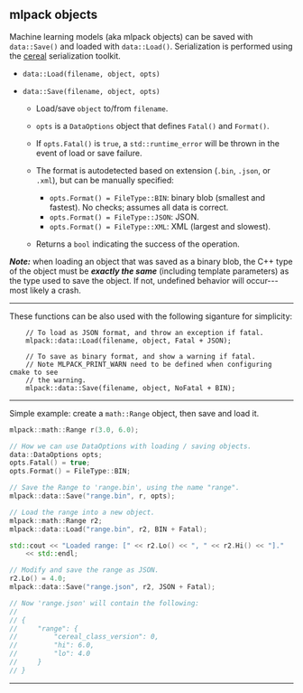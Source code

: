 ## mlpack objects

Machine learning models (aka mlpack objects) can be saved with
`data::Save()` and loaded with `data::Load()`.  Serialization is performed
using the [cereal](https://uscilab.github.io/cereal/) serialization toolkit.

 - `data::Load(filename, object, opts)`
 - `data::Save(filename, object, opts)`

   * Load/save `object` to/from `filename`.

   * `opts` is a `DataOptions` object that defines `Fatal()` and `Format()`.

   * If `opts.Fatal()` is `true`, a `std::runtime_error` will be thrown in the
     event of load or save failure.

   * The format is autodetected based on extension (`.bin`, `.json`, or `.xml`),
     but can be manually specified:
     - `opts.Format() = FileType::BIN`: binary blob (smallest and fastest).
       No checks; assumes all data is correct.
     - `opts.Format() = FileType::JSON`: JSON.
     - `opts.Format() = FileType::XML`: XML (largest and slowest).

   * Returns a `bool` indicating the success of the operation.

***Note:*** when loading an object that was saved as a binary blob, the C++ type
of the object must be ***exactly the same*** (including template parameters) as
the type used to save the object.  If not, undefined behavior will occur---most
likely a crash.

---

These functions can be also used with the following siganture for simplicity:

``` 
    // To load as JSON format, and throw an exception if fatal.
    mlpack::data::Load(filename, object, Fatal + JSON);

    // To save as binary format, and show a warning if fatal.
    // Note MLPACK_PRINT_WARN need to be defined when configuring cmake to see
    // the warning.
    mlpack::data::Save(filename, object, NoFatal + BIN);
```

---

Simple example: create a `math::Range` object, then save and load it.

```c++
mlpack::math::Range r(3.0, 6.0);

// How we can use DataOptions with loading / saving objects.
data::DataOptions opts;
opts.Fatal() = true;
opts.Format() = FileType::BIN;

// Save the Range to 'range.bin', using the name "range".
mlpack::data::Save("range.bin", r, opts);

// Load the range into a new object.
mlpack::math::Range r2;
mlpack::data::Load("range.bin", r2, BIN + Fatal);

std::cout << "Loaded range: [" << r2.Lo() << ", " << r2.Hi() << "]."
    << std::endl;

// Modify and save the range as JSON.
r2.Lo() = 4.0;
mlpack::data::Save("range.json", r2, JSON + Fatal);

// Now 'range.json' will contain the following:
//
// {
//     "range": {
//         "cereal_class_version": 0,
//         "hi": 6.0,
//         "lo": 4.0
//     }
// }
```

---

